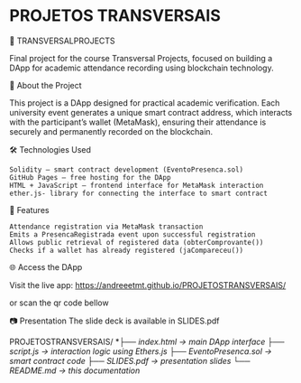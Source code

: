 # PROJETOS TRANSVERSAIS
📘 TRANSVERSALPROJECTS

Final project for the course Transversal Projects, focused on building a DApp for academic attendance recording using blockchain technology.

🚀 About the Project

This project is a DApp designed for practical academic verification. Each university event generates a unique smart contract address, which interacts with the participant’s wallet (MetaMask), ensuring their attendance is securely and permanently recorded on the blockchain.

🛠️ Technologies Used

    Solidity – smart contract development (EventoPresenca.sol)
    GitHub Pages – free hosting for the DApp
    HTML + JavaScript – frontend interface for MetaMask interaction
    ether.js- library for connecting the interface to smart contract

📄 Features

    Attendance registration via MetaMask transaction
    Emits a PresencaRegistrada event upon successful registration
    Allows public retrieval of registered data (obterComprovante())
    Checks if a wallet has already registered (jaCompareceu())

🌐 Access the DApp

Visit the live app: https://andreeetmt.github.io/PROJETOSTRANSVERSAIS/

or scan the qr code bellow

📷 Presentation
The slide deck is available in SLIDES.pdf


PROJETOSTRANSVERSAIS/
**├── index.html           → main DApp interface*
*├── script.js            → interaction logic using Ethers.js*
*├── EventoPresenca.sol   → smart contract code
├── SLIDES.pdf           → presentation slides
└── README.md            → this documentation*

